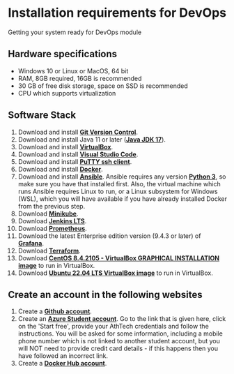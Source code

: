 # Installation requirements for DevOps
Getting your system ready for DevOps module
&nbsp;
&nbsp;

## Hardware specifications
- Windows 10 or Linux or MacOS, 64 bit
- RAM, 8GB required, 16GB is recommended
- 30 GB of free disk storage, space on SSD is recommended
- CPU which supports virtualization

## Software Stack
1. Download and install **[Git Version Control](https://git-scm.com/downloads)**.
2. Download and install Java 11 or later (**[Java JDK 17](https://www.oracle.com/java/technologies/downloads/#jdk17-windows)**).
3. Download and install **[VirtualBox](https://www.virtualbox.org/wiki/Downloads)**.
4. Download and install **[Visual Studio Code](https://code.visualstudio.com/)**.
5. Download and install **[PuTTY ssh client](https://www.putty.org/)**.
6. Download and install **[Docker](https://www.docker.com/products/docker-desktop)**.
7. Download and install **[Ansible](https://docs.ansible.com/ansible/latest/installation_guide/intro_installation.html#installing-and-upgrading-ansible)**. Ansible requires any version **[Python 3](https://www.python.org/downloads/windows/)**, so make sure you have that installed first. Also, the virtual machine which runs Ansible requires Linux to run, or a Linux subsystem for Windows (WSL), which you will have available if you have already installed Docker from the previous step.
8.  Download  **[Minikube](https://minikube.sigs.k8s.io/docs/start/)**.
9. Download **[Jenkins LTS](https://www.jenkins.io/download/)**.
10. Download **[Prometheus](https://prometheus.io/download/)**.
11. Download the latest Enterprise edition version (9.4.3 or later) of **[Grafana](https://grafana.com/grafana/download)**.
12. Download **[Terraform](https://www.terraform.io/downloads.html)**.
13. Download **[CentOS 8.4.2105 - VirtualBox GRAPHICAL INSTALLATION image](https://www.linuxvmimages.com/images/centos-8/)** to run in VirtualBox.
14. Download **[Ubuntu 22.04 LTS VirtualBox image](https://www.linuxvmimages.com/images/ubuntu-2204/)** to run in VirtualBox.

## Create an account in the following websites
1. Create a **[Github account](https://github.com/join)**.
2. Create an **[Azure Student account](https://azure.microsoft.com/en-us/free/students/)**. Go to the link that is given here, click on the 'Start free', provide your AthTech credentials and follow the instructions. You will be asked for some information, including a mobile phone number which is not linked to another student account, but you will NOT need to provide credit card details - if this happens then you have followed an incorrect link.
3. Create a **[Docker Hub account](https://hub.docker.com/)**.
